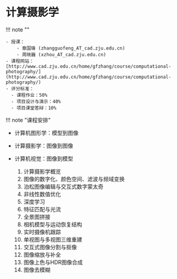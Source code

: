 # 计算摄影学

!!! note ""

    - 授课：
        - 章国锋 (zhangguofeng_AT_cad.zju.edu.cn)
        - 周晓巍 (xzhou_AT_cad.zju.edu.cn)
    - 课程网站：[http://www.cad.zju.edu.cn/home/gfzhang/course/computational-photography/](http://www.cad.zju.edu.cn/home/gfzhang/course/computational-photography/)
    - 评分标准：
      - 课程作业：50%
      - 项目设计与演示：40%
      - 项目课堂答辩：10%

!!! note "课程安排"

- 计算机图形学：模型到图像
- 计算摄影学：图像到图像
- 计算机视觉：图像到模型

    1. 计算摄影学概览
    2. 图像的数字化、颜色空间、滤波与频域变换
    3. 泊松图像编辑与交互式数字蒙太奇
    4. 非线性数值优化
    5. 深度学习
    6. 特征匹配与光流
    7. 全景图拼接
    8. 相机模型与运动恢复结构
    9. 实时摄像机跟踪
    10. 单视图与多视图三维重建
    11. 交互式图像分割与抠像
    12. 图像缩放与补全
    13. 图像上色与HDR图像合成
    14. 图像去模糊